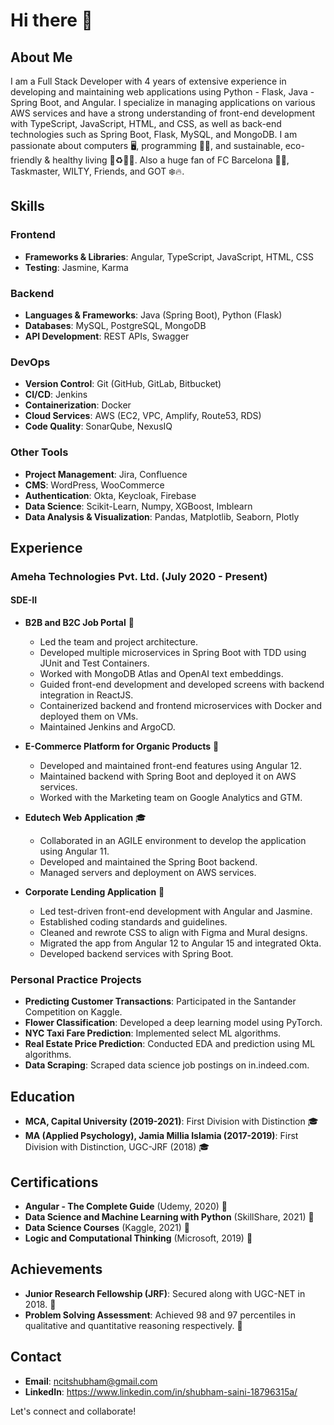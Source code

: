 # Hi there 👋

## About Me
I am a Full Stack Developer with 4 years of extensive experience in developing and maintaining web applications using Python - Flask, Java - Spring Boot, and Angular. I specialize in managing applications on various AWS services and have a strong understanding of front-end development with TypeScript, JavaScript, HTML, and CSS, as well as back-end technologies such as Spring Boot, Flask, MySQL, and MongoDB. 
I am passionate about computers 🖥️, programming 🧑‍💻, and sustainable, eco-friendly & healthy living 🌳♻️🏃🥗. Also a huge fan of FC Barcelona 🔴🔵, Taskmaster, WILTY, Friends, and GOT ❄️🔥. 

## Skills

### Frontend
- **Frameworks & Libraries**: Angular, TypeScript, JavaScript, HTML, CSS
- **Testing**: Jasmine, Karma

### Backend
- **Languages & Frameworks**: Java (Spring Boot), Python (Flask)
- **Databases**: MySQL, PostgreSQL, MongoDB
- **API Development**: REST APIs, Swagger

### DevOps
- **Version Control**: Git (GitHub, GitLab, Bitbucket)
- **CI/CD**: Jenkins
- **Containerization**: Docker
- **Cloud Services**: AWS (EC2, VPC, Amplify, Route53, RDS)
- **Code Quality**: SonarQube, NexusIQ

### Other Tools
- **Project Management**: Jira, Confluence
- **CMS**: WordPress, WooCommerce
- **Authentication**: Okta, Keycloak, Firebase
- **Data Science**: Scikit-Learn, Numpy, XGBoost, Imblearn
- **Data Analysis & Visualization**: Pandas, Matplotlib, Seaborn, Plotly

## Experience

### Ameha Technologies Pvt. Ltd. (July 2020 - Present)
#### SDE-II
- **B2B and B2C Job Portal** 📄
  - Led the team and project architecture.
  - Developed multiple microservices in Spring Boot with TDD using JUnit and Test Containers.
  - Worked with MongoDB Atlas and OpenAI text embeddings.
  - Guided front-end development and developed screens with backend integration in ReactJS.
  - Containerized backend and frontend microservices with Docker and deployed them on VMs.
  - Maintained Jenkins and ArgoCD.

- **E-Commerce Platform for Organic Products** 🛒
  - Developed and maintained front-end features using Angular 12.
  - Maintained backend with Spring Boot and deployed it on AWS services.
  - Worked with the Marketing team on Google Analytics and GTM.

- **Edutech Web Application** 🎓
  - Collaborated in an AGILE environment to develop the application using Angular 11.
  - Developed and maintained the Spring Boot backend.
  - Managed servers and deployment on AWS services.

- **Corporate Lending Application** 💼
  - Led test-driven front-end development with Angular and Jasmine.
  - Established coding standards and guidelines.
  - Cleaned and rewrote CSS to align with Figma and Mural designs.
  - Migrated the app from Angular 12 to Angular 15 and integrated Okta.
  - Developed backend services with Spring Boot.

### Personal Practice Projects
- **Predicting Customer Transactions**: Participated in the Santander Competition on Kaggle.
- **Flower Classification**: Developed a deep learning model using PyTorch.
- **NYC Taxi Fare Prediction**: Implemented select ML algorithms.
- **Real Estate Price Prediction**: Conducted EDA and prediction using ML algorithms.
- **Data Scraping**: Scraped data science job postings on in.indeed.com.

## Education
- **MCA, Capital University (2019-2021)**: First Division with Distinction 🎓
- **MA (Applied Psychology), Jamia Millia Islamia (2017-2019)**: First Division with Distinction, UGC-JRF (2018) 🎓

## Certifications
- **Angular - The Complete Guide** (Udemy, 2020) 📜
- **Data Science and Machine Learning with Python** (SkillShare, 2021) 📜
- **Data Science Courses** (Kaggle, 2021) 📜
- **Logic and Computational Thinking** (Microsoft, 2019) 📜

## Achievements
- **Junior Research Fellowship (JRF)**: Secured along with UGC-NET in 2018. 🏅
- **Problem Solving Assessment**: Achieved 98 and 97 percentiles in qualitative and quantitative reasoning respectively. 🏅

## Contact
- **Email**: ncitshubham@gmail.com
- **LinkedIn**: https://www.linkedin.com/in/shubham-saini-18796315a/

Let's connect and collaborate!
